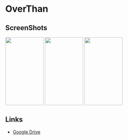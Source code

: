 # OverThan
## ScreenShots

<p align="left">
<img src="https://github.com/Palvenok/OverThan/blob/Develop/ScreenShots/menu.png"
  width="120" height="213">
<img src="https://github.com/Palvenok/OverThan/blob/Develop/ScreenShots/game.png"
  width="120" height="213">
<img src="https://github.com/Palvenok/OverThan/blob/Develop/ScreenShots/death.png"
  width="120" height="213">
</p>

## Links
* [Google Drive](https://drive.google.com/file/d/1Bmrz24Br-KxG7XVeazWZSxq8jo0RUb5O/view?usp=sharing)
